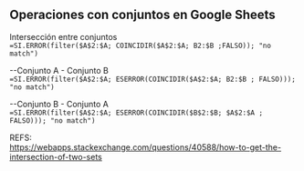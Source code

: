 ## Operaciones con conjuntos en Google Sheets  
Intersección entre conjuntos  
`=SI.ERROR(filter($A$2:$A; COINCIDIR($A$2:$A; B2:$B ;FALSO)); "no match")`


--Conjunto A - Conjunto B  
`=SI.ERROR(filter($A$2:$A; ESERROR(COINCIDIR($A$2:$A; B2:$B ; FALSO))); "no match")`


--Conjunto B - Conjunto A  
`=SI.ERROR(filter($A$2:$A; ESERROR(COINCIDIR($B$2:$B; $A$2:$A ; FALSO))); "no match")`




REFS:  
https://webapps.stackexchange.com/questions/40588/how-to-get-the-intersection-of-two-sets
